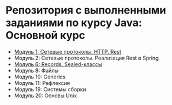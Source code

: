 # Репозитория с выполненными заданиями по курсу Java: Основной курс

- [Модуль 1: Сетевые протоколы. HTTP. Rest](https://github.com/GaninM/java-main-course/tree/main/module1-rest)
- Модуль 2: Сетевые протоколы. Реализация Rest в Spring
- [Модуль 6: Records, Sealed-классы](https://github.com/GaninM/java-main-course/tree/main/module6-records-and-sealed)
- Модуль 8: Файлы
- Модуль 10: Generics
- Модуль 11: Рефлексия
- Модуль 19: Системы сборки
- Модуль 20: Основы Unix
